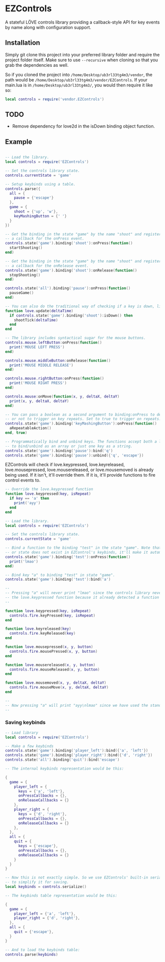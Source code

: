 # EZControls
A stateful LÖVE controls library providing a callback-style API for key events by name along with configuration support.

## Installation
Simply git clone this project into your preferred library folder and require the project folder itself. Make sure to use ```--recursive``` when cloning so that you grab the dependencies as well.

So if you cloned the project into ```/home/Desktop/ub3rl33tg4m3/vendor```, the path would be ```/home/Desktop/ub3rl33tg4m3/vendor/EZControls```. If your main.lua is in ```/home/Desktop/ub3rl33tg4m3/```, you would then require it like so:
```lua
local controls = require('vendor.EZControls')
```

## TODO
- Remove dependency for love2d in the isDown binding object function.

## Example
```lua

-- Load the library.
local controls = require('EZControls')

-- Set the controls library state.
controls.currentState = 'game'

-- Setup keybinds using a table.
controls.parse({
  all = {
    pause = {'escape'}
  },
  game = {
    shoot = {'up', 'w'},
    keyMashingButton = {' '}
  }
})

-- Get the binding in the state "game" by the name "shoot" and register
-- a callback for the onPress event.
controls.state('game').binding('shoot'):onPress(function()
  startShooting()
end)

-- Get the binding in the state "game" by the name "shoot" and register
-- a callback for the onRelease event.
controls.state('game').binding('shoot'):onRelease(function()
  stopShooting()
end)

controls.state('all').binding('pause'):onPress(function()
  pauseGame()
end)

-- You can also do the traditional way of checking if a key is down, like so:
function love.update(deltaTime)
  if controls.state('game').binding('shoot'):isDown() then
    shootTick(deltaTime)
  end
end

-- The library includes syntactical sugar for the mouse buttons.
controls.mouse.leftButton:onPress(function()
  print('MOUSE LEFT PRESS')
end)

controls.mouse.middleButton:onRelease(function()
  print('MOUSE MIDDLE RELEASE')
end)

controls.mouse.rightButton:onPress(function()
  print('MOUSE RIGHT PRESS')
end)

controls.mouse:onMove(function(x, y, deltaX, deltaY)
  print(x, y, deltaX, deltaY)
end)

-- You can pass a boolean as a second argument to binding:onPress to determine whether
-- or not to trigger on key repeats. Set to true to trigger on repeats. Defaults to false.
controls.state('game').binding('keyMashingButton'):onPress(function()
  aRepeatableAction()
end, true)

-- Programmatically bind and unbind keys. The functions accept both a list of keys
-- to bind/unbind as an array or just one key as a string.
controls.state('game').binding('pause'):bind('q')
controls.state('game').binding('pause'):unbind({'q', 'escape'})
```
EZControls will check if love.keypressed, love.keyreleased, love.mousepressed, love.mousereleased, or love.mousemoved is already being used. If it isn't, it'll override them. If it is, it'll provide functions to fire control events to.
```lua
-- Override the love.keypressed function
function love.keypressed(key, isRepeat)
  if key == 'a' then
    print('ayy')
  end
end

-- Load the library.
local controls = require('EZControls')

-- Set the controls library state.
controls.currentState = 'game'

-- Bind a function to the binding "test" in the state "game". Note that if the binding
-- or state does not exist in EZControl's keybinds, it'll make it automatically.
controls.state('game').binding('test'):onPress(function()
  print('lmao')
end)

-- Bind key "a" to binding "test" in state "game".
controls.state('game').binding('test'):bind('a')

--
-- Pressing "a" will never print "lmao" since the controls library never overriden
-- the love.keypressed function because it already detected a function there.
--

function love.keypressed(key, isRepeat)
  controls.fire.keyPressed(key, isRepeat)
end

function love.keyreleased(key)
  controls.fire.keyReleased(key)
end

function love.mousepressed(x, y, button)
  controls.fire.mousePressed(x, y, button)
end

function love.mousereleased(x, y, button)
  controls.fire.mouseReleased(x, y, button)
end

function love.mousemoved(x, y, deltaX, deltaY)
  controls.fire.mouseMove(x, y, deltaX, deltaY)
end

--
-- Now pressing "a" will print "ayy\nlmao" since we have used the standalone event functions.
--
```
### Saving keybinds
```lua
-- Load library
local controls = require('EZControls')

-- Make a few keybinds
controls.state('game').binding('player_left'):bind({'a', 'left'})
controls.state('game').binding('player_right'):bind({'d', 'right'})
controls.state('all').binding('quit'):bind('escape')

-- The internal keybinds representation would be this:

{
  game = {
    player_left = {
      keys = {'a', 'left'},
      onPressCallbacks = {},
      onReleaseCallbacks = {}
    },
    player_right = {
      keys = {'d', 'right'},
      onPressCallbacks = {},
      onReleaseCallbacks = {}
    },
  },
  all = {
    quit = {
      keys = {'escape'},
      onPressCallbacks = {},
      onReleaseCallbacks = {}
    }
  }
}

-- Now this is not exactly simple. So we use EZControls' built-in serialize function
-- to simplify it for saving.
local keybinds = controls.serialize()

-- The keybinds table representation would be this:

{
  game = {
    player_left = {'a', 'left'},
    player_right = {'d', 'right'},
  },
  all = {
    quit = {'escape'},
  }
}

-- And to load the keybinds table:
controls.parse(keybinds)
```
